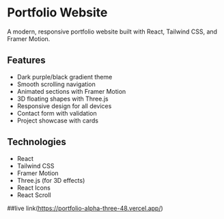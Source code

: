  # Portfolio Website

A modern, responsive portfolio website built with React, Tailwind CSS, and Framer Motion.

## Features

- Dark purple/black gradient theme
- Smooth scrolling navigation
- Animated sections with Framer Motion
- 3D floating shapes with Three.js
- Responsive design for all devices
- Contact form with validation
- Project showcase with cards

## Technologies

- React
- Tailwind CSS
- Framer Motion
- Three.js (for 3D effects)
- React Icons
- React Scroll

##live link(https://portfolio-alpha-three-48.vercel.app/)   
